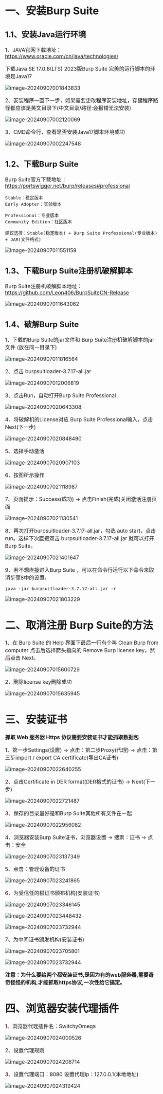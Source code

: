 <span style='font-size:17px'>

# 一、安装Burp Suite

## 1.1、安装Java运行环境

1、JAVA官网下载地址：https://www.oracle.com/cn/java/technologies/

下载Java SE 17.0.8(LTS) 2023版Burp Suite 完美的运行脚本的环境是Java17

![image-20240907001843833](https://cdn.jsdelivr.net/gh/xmtxsec/picture/imgl/202409070018922.png)



2、安装程序一直下一步，如果需要更改程序安装地址，存储程序路径都应该是英文目录下(中文目录/路径:会报错无法安装)

![image-20240907002120069](https://cdn.jsdelivr.net/gh/xmtxsec/picture/imgl/202409070021116.png)



3、CMD命令行，查看是否安装Java17脚本环境成功

![image-20240907002247548](https://cdn.jsdelivr.net/gh/xmtxsec/picture/imgl/202409070022612.png)



## 1.2、下载Burp Suite

Burp Suite官方下载地址：https://portswigger.net/burp/releases#professional

```
Stable：稳定版本
Early Adopter：实验版本

Professional：专业版本
Community Edition：社区版本

建议选择：Stable(稳定版本) + Burp Suite Professional(专业版本) + JAR(文件格式)
```

![image-20240907011551159](https://cdn.jsdelivr.net/gh/xmtxsec/picture/imgl/202409070115204.png)



## 1.3、下载Burp Suite注册机破解脚本

Burp Suite注册机破解脚本地址：https://github.com/Leon406/BurpSuiteCN-Release

![image-20240907011643062](https://cdn.jsdelivr.net/gh/xmtxsec/picture/imgl/202409070116117.png)



## 1.4、破解Burp Suite

1、下载的Burp Suite的jar文件和 Burp Suite注册机破解脚本的jar文件 (放在同一目录下)

![image-20240907011816564](https://cdn.jsdelivr.net/gh/xmtxsec/picture/imgl/202409070118616.png)



2、点击 burpsuitloader-3.7.17-all.jar

![image-20240907012006819](https://cdn.jsdelivr.net/gh/xmtxsec/picture/imgl/202409070120884.png)



3、点击Run，自动打开Burp Suite Professional

![image-20240907020643308](https://cdn.jsdelivr.net/gh/xmtxsec/picture/imgl/202409070206343.png)



4、将破解机的License对应 Burp Suite Professional输入，点击Next(下一步)

![image-20240907020848490](https://cdn.jsdelivr.net/gh/xmtxsec/picture/imgl/202409070208554.png)



5、选择手动激活

![image-20240907020907103](https://cdn.jsdelivr.net/gh/xmtxsec/picture/imgl/202409070209152.png)



6、按图所示操作

![image-20240907021118987](https://cdn.jsdelivr.net/gh/xmtxsec/picture/imgl/202409070211061.png)



7、页面提示：Success(成功) -> 点击Finish(完成)关闭激活注册页面

![image-20240907021130541](https://cdn.jsdelivr.net/gh/xmtxsec/picture/imgl/202409070211581.png)



8、再次打开burpsuitloader-3.7.17-all.jar，勾选 auto start，点击 run。这样下次直接双击 burpsuitloader-3.7.17-all.jar 就可以打开Burp Suite。

![image-20240907021401647](https://cdn.jsdelivr.net/gh/xmtxsec/picture/imgl/202409070214702.png)



9、若不想直接进入Burp Suite ，可以在命令行运行以下命令来取消步骤8中的设置。

```
java -jar burpsuitloader-3.7.17-all.jar -r
```

![image-20240907021803229](https://cdn.jsdelivr.net/gh/xmtxsec/picture/imgl/202409070218294.png)



# 二、取消注册 Burp Suite的方法

1、在 Burp Suite 的 Help 界面下最后一行有个叫 Clean Burp from computer 点击后选择箭头指向的 Remove Burp license key，然后点击 Next。

![image-20240907015600729](https://cdn.jsdelivr.net/gh/xmtxsec/picture/imgl/202409070156791.png)



2、删除license key删除成功

![image-20240907015635945](https://cdn.jsdelivr.net/gh/xmtxsec/picture/imgl/202409070156006.png)



# 三、安装证书

**抓取 Web 服务器 Https 协议需要安装证书才能抓取数据包**

1、第一步Settings(设置) -> 点击：第二步Proxy(代理) -> 点击：第三步import / export CA certificate(导出CA证书)

![image-20240907022640255](https://cdn.jsdelivr.net/gh/xmtxsec/picture/imgl/202409070226310.png)



2、点击Certificate in DER format(DER格式的证书) -> Next(下一步)

![image-20240907022721487](https://cdn.jsdelivr.net/gh/xmtxsec/picture/imgl/202409070227544.png)



3、保存的目录最好是和Burp Suite其他所有文件在一起

![image-20240907022956082](https://cdn.jsdelivr.net/gh/xmtxsec/picture/imgl/202409070229150.png)



4、浏览器安装Burp Suite证书，浏览器设置 -> 搜索：证书 -> 点击：安全

![image-20240907023137349](https://cdn.jsdelivr.net/gh/xmtxsec/picture/imgl/202409070231403.png)



5、点击：管理设备的证书

![image-20240907023241865](https://cdn.jsdelivr.net/gh/xmtxsec/picture/imgl/202409070232906.png)



6、为受信任的根证书颁布机构(安装证书)

![image-20240907023346145](https://cdn.jsdelivr.net/gh/xmtxsec/picture/imgl/202409070233186.png)



![image-20240907023448432](https://cdn.jsdelivr.net/gh/xmtxsec/picture/imgl/202409070234486.png)



![image-20240907023732944](https://cdn.jsdelivr.net/gh/xmtxsec/picture/imgl/202409070237514.png)



7、为中间证书颁发机构(安装证书)

![image-20240907023705801](https://cdn.jsdelivr.net/gh/xmtxsec/picture/imgl/202409070237856.png)



![image-20240907023732944](https://cdn.jsdelivr.net/gh/xmtxsec/picture/imgl/202409070237017.png)



**注意：为什么要给两个都安装证书,是因为有的web服务器,需要奇奇怪怪的机构,才能抓取https协议,一次性给它搞定。**



# 四、浏览器安装代理插件

1、浏览器代理插件名：SwitchyOmega

![image-20240907024000526](https://cdn.jsdelivr.net/gh/xmtxsec/picture/imgl/202409070240591.png)



2、设置代理规则

![image-20240907024206714](https://cdn.jsdelivr.net/gh/xmtxsec/picture/imgl/202409070242793.png)



3、设置代理端口：8080 设置代理ip：127.0.0.1(本地地址)

![image-20240907024319424](https://cdn.jsdelivr.net/gh/xmtxsec/picture/imgl/202409070243477.png)















</span>
